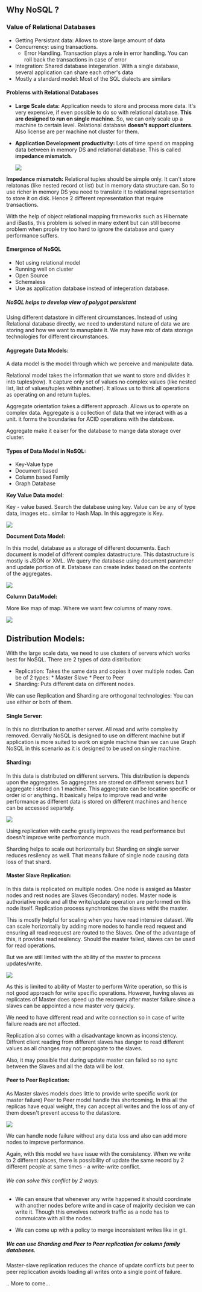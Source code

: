 ## Why NoSQL ?


### Value of Relational Databases
* Getting Persistant data: Allows to store large amount of data
* Concurrency: using transactions.
	* Error Handling. Transaction plays a role in error handling. You can roll back the
						transactions in case of error
* Integration: Shared database integeration. With a single database, several application can
			 share each other's data
* Mostly a standard model: Most of the SQL dialects are similars

#### Problems with Relational Databases

* __Large Scale data:__ Application needs to store and process more data. It's very expensive, if even
					possible to do so with relational database. __This are designed to run on single
					machine.__ So, we can only scale up a machine to certain level. Relational database
					__doesn't support clusters__. Also license are per machine not cluster for them.
					
* __Application Development productivity:__ Lots of time spend on mapping data between in memory DS and
					relational database. This is called __impedance mismatch__.
					
	![](https://github.com/tushargoel86/system_design_principle/blob/master/NoSql/images/RelationalDatabase.png)
					

__Impedance mismatch:__ Relational tuples should be simple only. It can't store relatonas (like nested record ot list)
					but in memory data structure can. So to use richer in memory DS you need to translate it to 
					relational representation to store it on disk. Hence 2 different representation that require
					transactions.
<p>					
With the help of object relational mapping frameworks such as Hibernate and iBastis, this problem is solved in many
extent but can still become problem when prople try too hard to ignore the database and query performance suffers.
</p>

#### Emergence of NoSQL
* Not using relational model
* Running well on cluster
* Open Source
* Schemaless
* Use as application database instead of integeration database.


##### NoSQL  helps to develop view of __polygot persistant__
<p> Using different datastore in different circumstances. Instead of using Relational database directly, we need to
understand nature of data we are storing and how we want to manuplate it. We may have mix of data storage technologies 
for different circumstances. </p>

#### Aggregate Data Models:
<p>
A data model is the model through which we perceive and manipulate data.

Relational model takes the information that we want to store and divides it into tuples(row). It capture only set of values
no complex values (like nested list, list of values/tuples within another). It allows us to think all operations as operating on
and return tuples.

Aggregate orientation takes a different approach. Allows us to operate on complex data. Aggregate is a collection of data that we
interact with as a unit. it forms the boundaries for ACID operations with the database.

Aggregate make it eaiser for the database to mange data storage over cluster.
</p>

#### Types of Data Model in NoSQL:
* Key-Value type
* Document based
* Column based Family
* Graph Database
 

__Key Value Data model__:
<p>Key - value based. Search the database using key. Value can be any of type data, images etc.. similar to
Hash Map. In this aggregate is Key. 
</p>

![](https://github.com/tushargoel86/system_design_principle/blob/master/NoSql/images/KeyValue.png)

__Document Data Model:__ 
<p> In this model, database as a storage of different documents. Each document is model of different complex datastructure. This datastructure is mostly is JSON or XML. We query the database using document parameter and update portion of it.
Database can create index based on the contents of the aggregates. </p>

![](https://github.com/tushargoel86/system_design_principle/blob/master/NoSql/images/Document.png)

__Column DataModel:__ 
<p> More like map of map. Where we want few columns of many rows. </p>

![](https://github.com/tushargoel86/system_design_principle/blob/master/NoSql/images/ColumnDatabase.png)

## Distribution Models:

With the large scale data, we need to use clusters of servers which works best for NoSQL. There are 2 types of data distribution:
* Replication: Takes the same data and copies it over multiple nodes. Can be of 2 types:
		* Master Slave
		* Peer to Peer
* Sharding: Puts different data on different nodes.

<p>
We can use Replication and Sharding are orthogonal technologies: You can use either or both of them. 
</p>

#### Single Server: 
<p> In this no distribution to another server. All read and write complexity removed. Genrally NoSQL is designed to use on different machine
but if application is more suited to work on signle machine than we can use Graph NoSQL in this scenario as it is designed to be used on
single machine. </p>

#### Sharding: 
<p>
In this data is distributed on different servers. This distribution is depends upon the aggregates. So aggregates are stored
on different servers but 1 aggregate i stored on 1 machine. This aggregrate can be location specific or order id or anything..
It basically helps to improve read and write performance as different data is stored on different machines and hence can be
accessed separtely.

![](https://github.com/tushargoel86/system_design_principle/blob/master/NoSql/images/sharding.PNG)
				
Using replication with cache greatly improves the read performance but doesn't improve write perfromance much.

Sharding helps to scale out horizontally but Sharding on single server reduces resilency as well. That means failure of single
node causing data loss of that shard. </p>

#### Master Slave Replication:
<p>
In this data is replicated on multiple nodes. One node is assiged as Master nodes and rest nodes are Slaves (Secondary) nodes.
Master node is authoriative node and all the write/update operation are performed on this node itself. Replication process
synchronizes the slaves witht the master.

This is mostly helpful for scaling when you have read intensive dataset. We can scale horizontally by adding more nodes to handle
read request and ensuring all read reqeuest are routed to the Slaves.  One of the advantage of this, it provides read resilency.
Should the master failed, slaves can be used for read operations.

But we are still limited with the ability of the master to process updates/write.

![](https://github.com/tushargoel86/system_design_principle/blob/master/NoSql/images/Master-Slave.PNG)

As this is limited to ability of Master to perform Write operation, so this is not good approach for write specific operations.
However, having slaves as replicates of Master does speed up the recovery after master failure since a slaves can be appointed 
a new master very quickly.

We need to have different read and write connection so in case of write failure reads are not affected.

Replication also comes with a disadvantage known as inconsistency. Diffrent client reading from different slaves has danger to 
read different values as all changes may not propagate to the slaves. 

Also, it may possible that during update master can failed so no sync between the Slaves and all the data will be lost.
</p>


#### Peer to Peer Replication:
<p>
As Master slaves models does little to provide write specific work (or master failure) Peer to Peer model handle this shortcoming.
In this all the replicas have equal weight, they can accept all writes and the loss of any of them doesn't prevent access to
the datastore.
	
![](https://github.com/tushargoel86/system_design_principle/blob/master/NoSql/images/PeerToPeer.PNG)

We can handle node failure without any data loss and also can add more nodes to improve performance.

Again, with this model we have issue with the consistency. When we write to 2 different places, there is possibility of update 
the same record by 2 different people at same times - a write-write conflict.
</p>

###### We can solve this conflict by 2 ways:
* We can ensure that whenever any write happened it should coordinate with another nodes before write and in case of majority
  decision we can write it. Though this envolves network traffic as a node has to commuicate with all the nodes.
  
* We can come up with a policy to merge inconsistent writes like in git.


##### We can use Sharding and Peer to Peer replication for column family databases.
<p>
Master-slave replication reduces the chance of update conflicts but peer to peer repliccation avoids loading all writes onto a
single point of failure.
</p>

<p> .. More to come...
	
</p>
